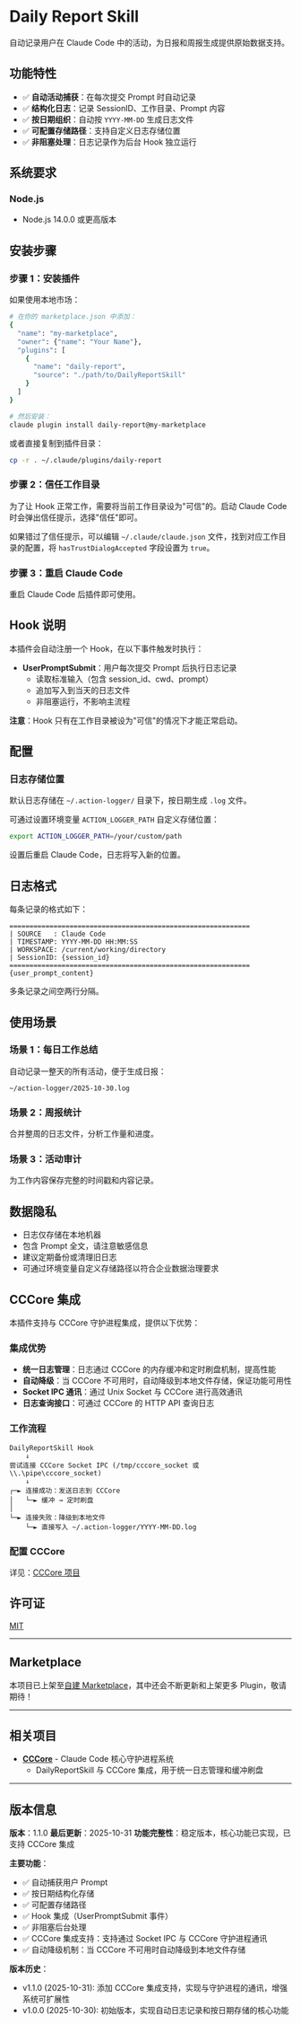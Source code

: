 # Daily Report Skill

自动记录用户在 Claude Code 中的活动，为日报和周报生成提供原始数据支持。

## 功能特性

- ✅ **自动活动捕获**：在每次提交 Prompt 时自动记录
- ✅ **结构化日志**：记录 SessionID、工作目录、Prompt 内容
- ✅ **按日期组织**：自动按 `YYYY-MM-DD` 生成日志文件
- ✅ **可配置存储路径**：支持自定义日志存储位置
- ✅ **非阻塞处理**：日志记录作为后台 Hook 独立运行

## 系统要求

### Node.js
- Node.js 14.0.0 或更高版本

## 安装步骤

### 步骤 1：安装插件

如果使用本地市场：

```bash
# 在你的 marketplace.json 中添加：
{
  "name": "my-marketplace",
  "owner": {"name": "Your Name"},
  "plugins": [
    {
      "name": "daily-report",
      "source": "./path/to/DailyReportSkill"
    }
  ]
}

# 然后安装：
claude plugin install daily-report@my-marketplace
```

或者直接复制到插件目录：

```bash
cp -r . ~/.claude/plugins/daily-report
```

### 步骤 2：信任工作目录

为了让 Hook 正常工作，需要将当前工作目录设为"可信"的。启动 Claude Code 时会弹出信任提示，选择"信任"即可。

如果错过了信任提示，可以编辑 `~/.claude/claude.json` 文件，找到对应工作目录的配置，将 `hasTrustDialogAccepted` 字段设置为 `true`。

### 步骤 3：重启 Claude Code

重启 Claude Code 后插件即可使用。

## Hook 说明

本插件会自动注册一个 Hook，在以下事件触发时执行：

- **UserPromptSubmit**：用户每次提交 Prompt 后执行日志记录
  - 读取标准输入（包含 session_id、cwd、prompt）
  - 追加写入到当天的日志文件
  - 非阻塞运行，不影响主流程

**注意**：Hook 只有在工作目录被设为"可信"的情况下才能正常启动。

## 配置

### 日志存储位置

默认日志存储在 `~/.action-logger/` 目录下，按日期生成 `.log` 文件。

可通过设置环境变量 `ACTION_LOGGER_PATH` 自定义存储位置：

```bash
export ACTION_LOGGER_PATH=/your/custom/path
```

设置后重启 Claude Code，日志将写入新的位置。

## 日志格式

每条记录的格式如下：

```
============================================================
| SOURCE   : Claude Code
| TIMESTAMP: YYYY-MM-DD HH:MM:SS
| WORKSPACE: /current/working/directory
| SessionID: {session_id}
============================================================
{user_prompt_content}
```

多条记录之间空两行分隔。

## 使用场景

### 场景 1：每日工作总结

自动记录一整天的所有活动，便于生成日报：

```
~/action-logger/2025-10-30.log
```

### 场景 2：周报统计

合并整周的日志文件，分析工作量和进度。

### 场景 3：活动审计

为工作内容保存完整的时间戳和内容记录。

## 数据隐私

- 日志仅存储在本地机器
- 包含 Prompt 全文，请注意敏感信息
- 建议定期备份或清理旧日志
- 可通过环境变量自定义存储路径以符合企业数据治理要求

## CCCore 集成

本插件支持与 CCCore 守护进程集成，提供以下优势：

### 集成优势

- **统一日志管理**：日志通过 CCCore 的内存缓冲和定时刷盘机制，提高性能
- **自动降级**：当 CCCore 不可用时，自动降级到本地文件存储，保证功能可用性
- **Socket IPC 通讯**：通过 Unix Socket 与 CCCore 进行高效通讯
- **日志查询接口**：可通过 CCCore 的 HTTP API 查询日志

### 工作流程

```
DailyReportSkill Hook
    ↓
尝试连接 CCCore Socket IPC (/tmp/cccore_socket 或 \\.\pipe\cccore_socket)
    ↓
┌─► 连接成功：发送日志到 CCCore
│   └─► 缓冲 → 定时刷盘
│
└─► 连接失败：降级到本地文件
    └─► 直接写入 ~/.action-logger/YYYY-MM-DD.log
```

### 配置 CCCore

详见：[CCCore 项目](https://github.com/lostabaddon/CCCore)

## 许可证

[MIT](./LICENSE)

---

## Marketplace

本项目已上架至[自建 Marketplace](https://github.com/lostabaddon/CCMarketplace)，其中还会不断更新和上架更多 Plugin，敬请期待！

---

## 相关项目

- **[CCCore](https://github.com/lostabaddon/CCCore)** - Claude Code 核心守护进程系统
  - DailyReportSkill 与 CCCore 集成，用于统一日志管理和缓冲刷盘

---

## 版本信息

**版本**：1.1.0
**最后更新**：2025-10-31
**功能完整性**：稳定版本，核心功能已实现，已支持 CCCore 集成

**主要功能**：
- ✅ 自动捕获用户 Prompt
- ✅ 按日期结构化存储
- ✅ 可配置存储路径
- ✅ Hook 集成（UserPromptSubmit 事件）
- ✅ 非阻塞后台处理
- ✅ CCCore 集成支持：支持通过 Socket IPC 与 CCCore 守护进程通讯
- ✅ 自动降级机制：当 CCCore 不可用时自动降级到本地文件存储

**版本历史**：
- v1.1.0 (2025-10-31): 添加 CCCore 集成支持，实现与守护进程的通讯，增强系统可扩展性
- v1.0.0 (2025-10-30): 初始版本，实现自动日志记录和按日期存储的核心功能
